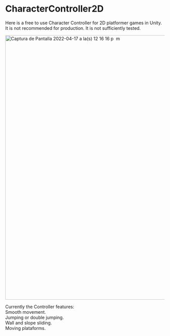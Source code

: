 # CharacterController2D

Here is a free to use Character Controller for 2D platformer games in Unity.<br>
It is not recommended for production. It is not sufficiently tested.

<img width="837" alt="Captura de Pantalla 2022-04-17 a la(s) 12 16 16 p  m" src="https://user-images.githubusercontent.com/626901/163727299-89a62824-cd9f-4892-bf7d-89a40e7ff59b.png">

Currently the Controller features:<br>
Smooth movement.<br>
Jumping or double jumping.<br>
Wall and slope sliding.<br>
Moving plataforms.
